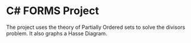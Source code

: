 # C# FORMS Project

The project uses the theory of Partially Ordered sets to solve the divisors problem. It also graphs a Hasse Diagram.